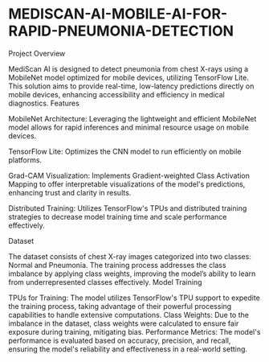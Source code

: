 # MEDISCAN-AI-MOBILE-AI-FOR-RAPID-PNEUMONIA-DETECTION

Project Overview

MediScan AI is designed to detect pneumonia from chest X-rays using a MobileNet model optimized for mobile devices, utilizing TensorFlow Lite. This solution aims to provide real-time, low-latency predictions directly on mobile devices, enhancing accessibility and efficiency in medical diagnostics.
Features

MobileNet Architecture: Leveraging the lightweight and efficient MobileNet model allows for rapid inferences and minimal resource usage on mobile devices.

TensorFlow Lite: Optimizes the CNN model to run efficiently on mobile platforms.

Grad-CAM Visualization: Implements Gradient-weighted Class Activation Mapping to offer interpretable visualizations of the model's predictions, enhancing trust and clarity in results.

Distributed Training: Utilizes TensorFlow's TPUs and distributed training strategies to decrease model training time and scale performance effectively.

Dataset

The dataset consists of chest X-ray images categorized into two classes: Normal and Pneumonia. The training process addresses the class imbalance by applying class weights, improving the model’s ability to learn from underrepresented classes effectively.
Model Training

TPUs for Training: The model utilizes TensorFlow's TPU support to expedite the training process, taking advantage of their powerful processing capabilities to handle extensive computations.
Class Weights: Due to the imbalance in the dataset, class weights were calculated to ensure fair exposure during training, mitigating bias.
Performance Metrics: The model's performance is evaluated based on accuracy, precision, and recall, ensuring the model's reliability and effectiveness in a real-world setting.
